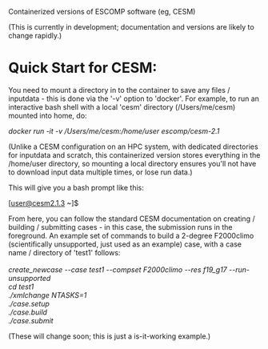 
Containerized versions of ESCOMP software (eg, CESM)

(This is currently in development; documentation and versions are likely to change rapidly.)



# Quick Start for CESM:

You need to mount a directory in to the container to save any files / inputdata - this is done via the '-v' option to 'docker'.  For example, to run an interactive bash shell with a local 'cesm' directory (/Users/me/cesm) mounted into home, do:

<i>docker run -it -v /Users/me/cesm:/home/user escomp/cesm-2.1</i>


(Unlike a CESM configuration on an HPC system, with dedicated directories for inputdata and scratch, this containerized version stores everything in the /home/user directory, so mounting a local directory ensures you'll not have to download input data multiple times, or lose run data.)

This will give you a bash prompt like this:

[user@cesm2.1.3 ~]$

From here, you can follow the standard CESM documentation on creating / building / submitting cases - in this case, the submission runs in the foreground.  An example set of commands to build a 2-degree F2000climo (scientifically unsupported, just used as an example) case, with a case name / directory of 'test1' follows:<br /><br />
<i>
create_newcase --case test1 --compset F2000climo --res f19_g17 --run-unsupported<br />
cd test1<br />
./xmlchange NTASKS=1 <br />
./case.setup <br />
./case.build <br />
./case.submit <br />
</i>


(These will change soon; this is just a is-it-working example.)
